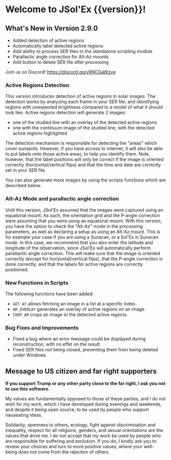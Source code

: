 # Welcome to JSol'Ex {{version}}!

## What's New in Version 2.9.0

- Added detection of active regions
- Automatically label detected active regions
- Add ability to process SER files to the standalone scripting module
- Parallactic angle correction for Alt-Az mounts
- Add button to delete SER file after processing

Join us on Discord! https://discord.gg/y9NCGaWzve

### Active Regions Detection

This version introduces detection of active regions in solar images.
The detection works by analyzing each frame in your SER file, and identifying regions with unexpected brightness compared to a model of what it should look like.
Active regions detection will generate 2 images:

- one of the studied line with an overlay of the detected active regions
- one with the continuum image of the studied line, with the detected active regions highlighted

The detection mechanism is responsible for detecting the "areas" which cover sunspots.
However, if you have access to internet, it will also be able to put labels onto those active areas, to help you identify them.
Note, however, that the label positions will only be correct if the image is oriented correctly (horizontal/vertical flips) and that the time and date are correctly set in your SER file.

You can also generate more images by using the scripts functions which are described below.

### Alt-Az Mode and parallactic angle correction

Until this version, JSol'Ex assumed that the images were captured using an equatorial mount.
As such, the orientation grid and the P-angle correction were assuming that you were using an equatorial mount.
With this version, you have the option to check the "Alt-Az" mode in the processing parameters, as well as declaring a setup as using an Alt-Az mount.
This is for example your case if you are using a Sunscan, or a Sol'Ex in Sunscan mode.
In this case, we recommend that you also enter the latitude and longitude of the observation, since JSol'Ex will automatically perform parallactic angle correction.
This will make sure that the image is oriented correctly (except for horizontal/vertical flips), that the P-angle correction is done correctly, and that the labels for active regions are correctly positioned.

### New Functions in Scripts

The following functions have been added:

- `GET_AT` allows fetching an image in a list at a specific index.
- `AR_OVERLAY` generates an overlay of active regions on an image.
- `CROP_AR` crops an image to the detected active regions.

### Bug Fixes and Improvements

- Fixed a bug where an error message could be displayed during reconstruction, with no effet on the result.
- Fixed SER files not being closed, preventing them from being deleted under Windows

## Message to US citizen and far right supporters

**If you support Trump or any other party close to the far right, I ask you not to use this software.**

My values are fundamentally opposed to those of these parties, and I do not wish for my work, which I have developed during evenings and weekends, and despite it being open source, to be used by people who support nauseating ideas.

Solidarity, openness to others, ecology, fight against discrimination and inequality, respect for all religions, genders, and sexual orientations are the values that drive me.
I do not accept that my work be used by people who are responsible for suffering and exclusion.
If you do, I kindly ask you to review your choices and turn to more positive values, where your well-being does not come from the rejection of others.
